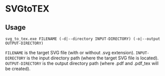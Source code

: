# SVGtoTEX

## Usage

```
svg_to_tex.exe FILENAME (-d|--directory INPUT-DIRECTORY) (-o|--output OUTPUT-DIRECTORY)
```

`FILENAME` is the target SVG file (with or without .svg extension).
`INPUT-DIRECTORY` is the input directory path (where the target SVG file is located).
`OUTPUT-DIRECTORY` is the output directory path (where .pdf and .pdf_tex will be created).